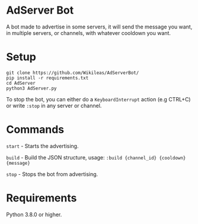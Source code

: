 
# AdServer Bot

A bot made to advertise in some servers, it will send the message you want, in multiple servers, or channels, with whatever cooldown you want.

# Setup

```
git clone https://github.com/Wikileas/AdServerBot/
pip install -r requirements.txt
cd AdServer
python3 AdServer.py
```

To stop the bot, you can either do a `KeyboardInterrupt` action (e.g CTRL+C) or write `:stop` in any server or channel.

# Commands

`start` - Starts the advertising.

`build` - Build the JSON structure, usage: `:build {channel_id} {cooldown} {message}`

`stop` - Stops the bot from advertising.
# Requirements

Python 3.8.0 or higher.


